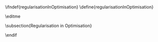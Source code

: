 \ifndef{regularisationInOptimisation}
\define{regularisationInOptimisation}

\editme

\subsection{Regularisation in Optimisation}

\endif
